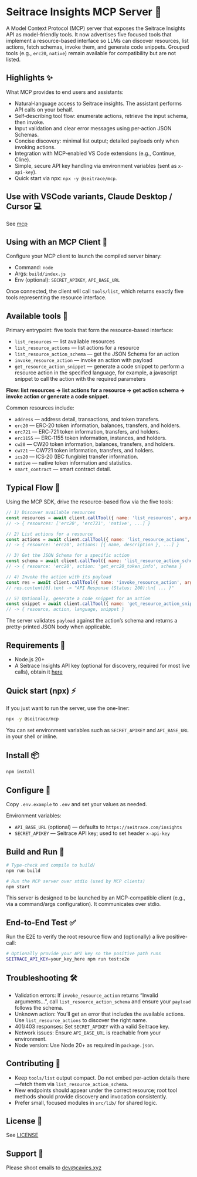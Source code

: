 # Seitrace Insights MCP Server 🚀

A Model Context Protocol (MCP) server that exposes the Seitrace Insights API as model-friendly tools. It now advertises five focused tools that implement a resource-based interface so LLMs can discover resources, list actions, fetch schemas, invoke them, and generate code snippets. Grouped tools (e.g., `erc20`, `native`) remain available for compatibility but are not listed.

## Highlights ✨

What MCP provides to end users and assistants:

- Natural‑language access to Seitrace insights. The assistant performs API calls on your behalf.
- Self‑describing tool flow: enumerate actions, retrieve the input schema, then invoke.
- Input validation and clear error messages using per‑action JSON Schemas.
- Concise discovery: minimal list output; detailed payloads only when invoking actions.
- Integration with MCP‑enabled VS Code extensions (e.g., Continue, Cline).
- Simple, secure API key handling via environment variables (sent as `x-api-key`).
- Quick start via npx: `npx -y @seitrace/mcp`.

## Use with VSCode variants, Claude Desktop / Cursor 💻

See [mcp](./mcp/)

## Using with an MCP Client 🤝

Configure your MCP client to launch the compiled server binary:

- Command: `node`
- Args: `build/index.js`
- Env (optional): `SECRET_APIKEY`, `API_BASE_URL`

Once connected, the client will call `tools/list`, which returns exactly five tools representing the resource interface.

## Available tools 🧰

Primary entrypoint: five tools that form the resource-based interface:

- `list_resources` — list available resources
- `list_resource_actions` — list actions for a resource
- `list_resource_action_schema` — get the JSON Schema for an action
- `invoke_resource_action` — invoke an action with payload
- `get_resource_action_snippet` — generate a code snippet to perform a resource action in the specified language, for example, a javascript snippet to call the action with the required parameters

**Flow: list resources -> list actions for a resource -> get action schema -> invoke action or generate a code snippet.**

Common resources include:

- `address` — address detail, transactions, and token transfers.
- `erc20` — ERC‑20 token information, balances, transfers, and holders.
- `erc721` — ERC‑721 token information, transfers, and holders.
- `erc1155` — ERC‑1155 token information, instances, and holders.
- `cw20` — CW20 token information, balances, transfers, and holders.
- `cw721` — CW721 token information, transfers, and holders.
- `ics20` — ICS‑20 (IBC fungible) transfer information.
- `native` — native token information and statistics.
- `smart_contract` — smart contract detail.

## Typical Flow 🔁

Using the MCP SDK, drive the resource-based flow via the five tools:

```js
// 1) Discover available resources
const resources = await client.callTool({ name: 'list_resources', arguments: {} });
// -> { resources: ['erc20', 'erc721', 'native', ...] }

// 2) List actions for a resource
const actions = await client.callTool({ name: 'list_resource_actions', arguments: { resource: 'erc20' } });
// -> { resource: 'erc20', actions: [{ name, description }, ...] }

// 3) Get the JSON Schema for a specific action
const schema = await client.callTool({ name: 'list_resource_action_schema', arguments: { resource: 'erc20', action: 'get_erc20_token_info' } });
// -> { resource: 'erc20', action: 'get_erc20_token_info', schema }

// 4) Invoke the action with its payload
const res = await client.callTool({ name: 'invoke_resource_action', arguments: { resource: 'erc20', action: 'get_erc20_token_info', payload: { chain_id: 'pacific-1', contract_address: '0x...' } } });
// res.content[0].text -> "API Response (Status: 200):\n{ ... }"

// 5) Optionally, generate a code snippet for an action
const snippet = await client.callTool({ name: 'get_resource_action_snippet', arguments: { resource: 'erc20', action: 'get_erc20_token_info', language: 'node' } });
// -> { resource, action, language, snippet }
```

The server validates `payload` against the action’s schema and returns a pretty-printed JSON body when applicable.

## Requirements 🔧

- Node.js 20+
- A Seitrace Insights API key (optional for discovery, required for most live calls), obtain it [here](https://seitrace.com/insights?chain=pacific-1)

## Quick start (npx) ⚡

If you just want to run the server, use the one‑liner:

```bash
npx -y @seitrace/mcp
```

You can set environment variables such as `SECRET_APIKEY` and `API_BASE_URL` in your shell or inline.

## Install 📦

```bash
npm install
```

## Configure 🔐

Copy `.env.example` to `.env` and set your values as needed.

Environment variables:

- `API_BASE_URL` (optional) — defaults to `https://seitrace.com/insights`
- `SECRET_APIKEY` — Seitrace API key; used to set header `x-api-key`

## Build and Run 🏃

```bash
# Type-check and compile to build/
npm run build

# Run the MCP server over stdio (used by MCP clients)
npm start
```

This server is designed to be launched by an MCP-compatible client (e.g., via a command/args configuration). It communicates over stdio.

## End-to-End Test ✅

Run the E2E to verify the root resource flow and (optionally) a live positive-call:

```bash
# Optionally provide your API key so the positive path runs
SEITRACE_API_KEY=your_key_here npm run test:e2e
```

## Troubleshooting 🛠️

- Validation errors: If `invoke_resource_action` returns “Invalid arguments…”, call `list_resource_action_schema` and ensure your `payload` follows the schema.
- Unknown action: You’ll get an error that includes the available actions. Use `list_resource_actions` to discover the right name.
- 401/403 responses: Set `SECRET_APIKEY` with a valid Seitrace key.
- Network issues: Ensure `API_BASE_URL` is reachable from your environment.
- Node version: Use Node 20+ as required in `package.json`.

## Contributing 🤝

- Keep `tools/list` output compact. Do not embed per-action details there—fetch them via `list_resource_action_schema`.
- New endpoints should appear under the correct resource; root tool methods should provide discovery and invocation consistently.
- Prefer small, focused modules in `src/lib/` for shared logic.

## License 📄

See [LICENSE](./LICENSE)

## Support 📨

Please shoot emails to dev@cavies.xyz